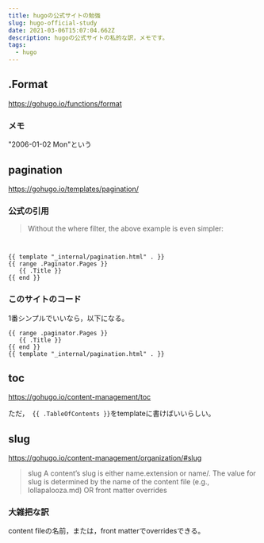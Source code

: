 ```yaml
---
title: hugoの公式サイトの勉強
slug: hugo-official-study
date: 2021-03-06T15:07:04.662Z
description: hugoの公式サイトの私的な訳，メモです。
tags:
  - hugo
---
```

## .Format
<https://gohugo.io/functions/format>

### メモ
"2006-01-02 Mon"という

## pagination
<https://gohugo.io/templates/pagination/>

### 公式の引用
>Without the where filter, the above example is even 
simpler:
```


{{ template "_internal/pagination.html" . }}
{{ range .Paginator.Pages }}
   {{ .Title }}
{{ end }}
```

### このサイトのコード
1番シンプルでいいなら，以下になる。

```
{{ range .paginator.Pages }}
   {{ .Title }}
{{ end }}
{{ template "_internal/pagination.html" . }}
```

## toc
<https://gohugo.io/content-management/toc>

ただ，` {{ .TableOfContents }}`をtemplateに書けばいいらしい。

## slug
<https://gohugo.io/content-management/organization/#slug>
>slug
A content’s slug is either name.extension or name/. The value for slug is determined by
the name of the content file (e.g., lollapalooza.md) OR
front matter overrides

### 大雑把な訳


content fileの名前，または，front matterでoverridesできる。